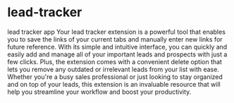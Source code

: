 # lead-tracker
lead tracker app
Your lead tracker extension is a powerful tool that enables you to save the links of your current tabs and manually enter new links 
for future reference. With its simple and intuitive interface, you can quickly and easily add and manage all of your important leads and prospects
with just a few clicks. Plus, the extension comes with a convenient delete option that lets you remove any outdated or irrelevant leads from your list 
with ease. Whether you're a busy sales professional or just looking to stay organized and on top of your leads, this extension is an invaluable resource
that will help you streamline your workflow and boost your productivity.



